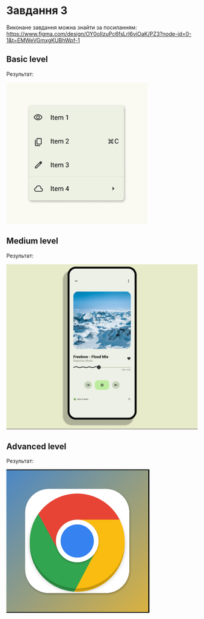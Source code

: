 # Завдання 3

Виконане завдання можна знайти за посиланням:
https://www.figma.com/design/OY0oIIzuPc6fsLrI6viOaK/PZ3?node-id=0-1&t=EMWeVGmxgKUBhWpf-1

## Basic level

Результат:

![Basic](images/basic.png)

## Medium level

Результат:

![Medium](images/medium.png)

## Advanced level

Результат:

![Medium](images/advanced.png)